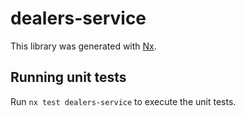 # dealers-service

This library was generated with [Nx](https://nx.dev).

## Running unit tests

Run `nx test dealers-service` to execute the unit tests.
